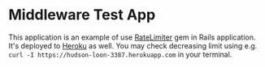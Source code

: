 # Middleware Test App

This application is an example of use [RateLimiter](https://github.com/unijewski/rate_limiter) gem in Rails application. It's deployed to [Heroku](https://hudson-loon-3387.herokuapp.com) as well. You may check decreasing limit using e.g. `curl -I https://hudson-loon-3387.herokuapp.com` in your terminal.
